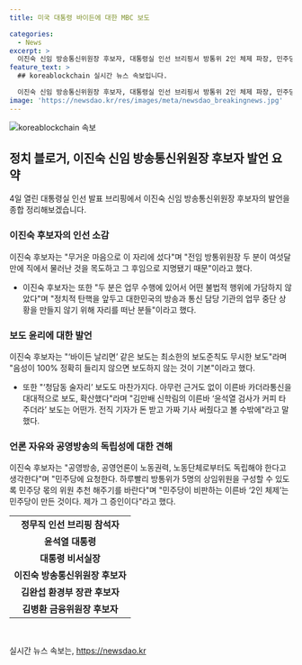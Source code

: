 ```yaml
---
title: 미국 대통령 바이든에 대한 MBC 보도

categories:
  - News
excerpt: >
  이진숙 신임 방송통신위원장 후보자, 대통령실 인선 브리핑서 방통위 2인 체제 파장, 민주당에 비판. 기자회견에서 보도윤리 언급, 공영방송 독립성 주장. 바이든 날리면 등 보도 비판, 가짜뉴스 구분 요청.
feature_text: >
  ## koreablockchain 실시간 뉴스 속보입니다.

  이진숙 신임 방송통신위원장 후보자, 대통령실 인선 브리핑서 방통위 2인 체제 파장, 민주당에 비판. 기자회견에서 보도윤리 언급, 공영방송 독립성 주장. 바이든 날리면 등 보도 비판, 가짜뉴스 구분 요청.
image: 'https://newsdao.kr/res/images/meta/newsdao_breakingnews.jpg'
---
```


<p><img src="https://newsdao.kr/res/images/meta/newsdao_breakingnews.jpg" alt="koreablockchain 속보" /></p>

<h2 data-ke-size="size26">정치 블로거, 이진숙 신임 방송통신위원장 후보자 발언 요약</h2>

<p data-ke-size="size16">4일 열린 대통령실 인선 발표 브리핑에서 이진숙 신임 방송통신위원장 후보자의 발언을 종합 정리해보겠습니다.</p>

<h3>이진숙 후보자의 인선 소감</h3>

<p data-ke-size="size16">이진숙 후보자는 "무거운 마음으로 이 자리에 섰다"며 "전임 방통위원장 두 분이 여섯달 만에 직에서 물러난 것을 목도하고 그 후임으로 지명됐기 때문"이라고 했다.</p>

<ul>
  <li>이진숙 후보자는 또한 "두 분은 업무 수행에 있어서 어떤 불법적 행위에 가담하지 않았다"며 "정치적 탄핵을 앞두고 대한민국의 방송과 통신 담당 기관의 업무 중단 상황을 만들지 않기 위해 자리를 떠난 분들"이라고 했다.</li>
</ul>

<h3>보도 윤리에 대한 발언</h3>

<p data-ke-size="size16">이진숙 후보자는 "‘바이든 날리면’ 같은 보도는 최소한의 보도준칙도 무시한 보도"라며 "음성이 100% 정확히 들리지 않으면 보도하지 않는 것이 기본"이라고 했다.</p>

<ul>
  <li>또한 "‘청담동 술자리’ 보도도 마찬가지다. 아무런 근거도 없이 이른바 카더라통신을 대대적으로 보도, 확산했다"라며 "김만배 신학림의 이른바 ‘윤석열 검사가 커피 타주더라’ 보도는 어떤가. 전직 기자가 돈 받고 가짜 기사 써줬다고 볼 수밖에"라고 말했다.</li>
</ul>

<h3>언론 자유와 공영방송의 독립성에 대한 견해</h3>

<p data-ke-size="size16">이진숙 후보자는 "공영방송, 공영언론이 노동권력, 노동단체로부터도 독립해야 한다고 생각한다"며 "민주당에 요청한다. 하루빨리 방통위가 5명의 상임위원을 구성할 수 있도록 민주당 몫의 위원 추천 해주기를 바란다"며 "민주당이 비판하는 이른바 ‘2인 체제’는 민주당이 만든 것이다. 제가 그 증인이다"라고 했다.</p>

<table>
  <tr>
    <td style="text-align: center; height: 17px;"><b>정무직 인선 브리핑 참석자</b></td>
  </tr>
  <tr>
    <td style="text-align: center; height: 17px;"><b>윤석열 대통령</b></td>
  </tr>
  <tr>
    <td style="text-align: center; height: 17px;"><b>대통령 비서실장</b></td>
  </tr>
  <tr>
    <td style="text-align: center; height: 17px;"><b>이진숙 방송통신위원장 후보자</b></td>
  </tr>
  <tr>
    <td style="text-align: center; height: 17px;"><b>김완섭 환경부 장관 후보자</b></td>
  </tr>
  <tr>
    <td style="text-align: center; height: 17px;"><b>김병환 금융위원장 후보자</b></td>
  </tr>
</table>

<p data-ke-size="size16">&nbsp;</p>
실시간 뉴스 속보는, <a href="https://newsdao.kr" rel="dofollow">https://newsdao.kr</a>



